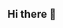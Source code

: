 ## Hi there 👋

<!--
**JoKong98/JoKong98** is a ✨ _special_ ✨ repository because its `README.md` (this file) appears on your GitHub profile.

Here are some ideas to get you started:

## 🌱 About Me

- 🔭 Currently in **SSAFY 14기 Python 트랙**
- 🌱 Learning **Python, C, Git**
- 👯 Looking to collaborate on **임베디드 트랙 테스트 준비 같이 하실 분! 연락주세요 🙌**
- 🤔 Seeking help with **자율주행 소프트웨어**
- 💬 Ask me about **TIL 정리, 노션 활용, Git 기초**
- 📫 Reach me at: **MM 조휘람 검색<==**
- ⚡ Fun fact: 제 반려견 조콩이는 무려 **17살 토이푸들**이에요! 🐶

---

## 🛠️ Skills

![Python](https://img.shields.io/badge/Python-3776AB?style=flat&logo=python&logoColor=white)
![C](https://img.shields.io/badge/C-00599C?style=flat&logo=c&logoColor=white)
![Git](https://img.shields.io/badge/Git-F05032?style=flat&logo=git&logoColor=white)
![GitHub](https://img.shields.io/badge/GitHub-181717?style=flat&logo=github&logoColor=white)
![VS Code](https://img.shields.io/badge/VSCode-007ACC?style=flat&logo=visual-studio-code&logoColor=white)

---

## 🗒️ TIL

> 매일 학습한 내용을 꾸준히 기록 중입니다.  
📌 [TIL 저장소 바로가기](https://github.com/hwiram/TIL)

---

## 📈 GitHub Stats

<p align="center">
  <img src="https://github-readme-stats.vercel.app/api?username=hwiram&show_icons=true&theme=tokyonight" width="45%" />
  <img src="https://github-readme-stats.vercel.app/api/top-langs/?username=hwiram&layout=compact&theme=tokyonight" width="45%" />
</p>

---

> 💬 꾸준함은 실력을 만든다.  
> 임베디드와 함께 성장 중인 SSAFY 교육생 조휘람입니다 😊